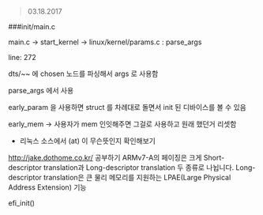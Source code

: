 >03.18.2017

###init/main.c 

main.c -> start_kernel -> linux/kernel/params.c : parse_args

line: 272

dts/~~ 에 chosen 노드를 파싱해서 args 로 사용함  

parse_args 에서 사용   

early_param 을 사용하면 struct 를 차례대로 돌면서 init 된 디바이스를 볼 수 있음  

early_mem ->  사용자가 mem 인잇해주면 그걸로 사용하고 원래 했던거 리셋함  
* 리눅스 소스에서 (at) 이  무슨뜻인지 확인해보기

http://jake.dothome.co.kr/ 공부하기
ARMv7-A의 페이징은 크게 Short-descriptor translation과 Long-descriptor translation 두 종류로 나뉩니다. Long-descriptor translation은 큰 물리 메모리를 지원하는 LPAE(Large Physical Address Extension) 기능

efi_init()
